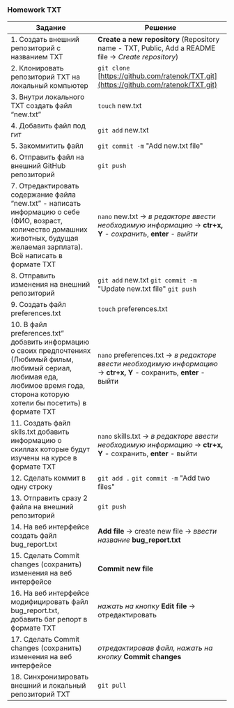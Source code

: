 
### Homework TXT

| Задание |            Решение |
|------------- |------------- 
|1. Создать внешний репозиторий c названием TXT |**Create a new repository** (Repository name - TXT, Public, Add a README file -> *Create repository*)|
|2. Клонировать репозиторий TXT на локальный компьютер | `git clone` [https://github.com/ratenok/TXT.git](https://github.com/ratenok/TXT.git)
|3. Внутри локального TXT создать файл “new.txt”| `touch` new.txt
|4. Добавить файл под гит |`git add` new.txt 
|5. Закоммитить файл |`git commit -m` "Add new.txt file"
|6. Отправить файл на внешний GitHub репозиторий |`git push`
|7. Отредактировать содержание файла “new.txt” - написать информацию о себе (ФИО, возраст, количество домашних животных, будущая желаемая зарплата). Всё написать в формате TXT| `nano` new.txt -> *в редакторе ввести необходимую информацию* -> **ctr+x, Y** - *сохранить*, **enter** - *выйти*
|8. Отправить изменения на внешний репозиторий |`git add` new.txt  `git commit -m` "Update new.txt file" `git push`
|9. Создать файл preferences.txt |`touch` preferences.txt 
|10. В файл preferences.txt” добавить информацию о своих предпочтениях (Любимый фильм, любимый сериал, любимая еда, любимое время года, сторона которую хотели бы посетить) в формате TXT |`nano` preferences.txt -> *в редакторе ввести необходимую информацию* -> **ctr+x, Y** - сохранить, **enter** - выйти
|11. Создать файл sklls.txt добавить информацию о скиллах которые будут изучены на курсе в формате TXT |`nano` skills.txt -> *в редакторе ввести необходимую информацию* -> **ctr+x, Y** - сохранить, **enter** - выйти
|12. Сделать коммит в одну строку |`git add .` `git commit -m` "Add two files"
|13. Отправить сразу 2 файла на внешний репозиторий |`git push`
|14. На веб интерфейсе создать файл bug_report.txt | **Add file** -> create new file -> *ввести название* **bug_report.txt**
|15. Сделать Commit changes (сохранить) изменения на веб интерфейсе |	**Commit new file**
|16. На веб интерфейсе модифицировать файл bug_report.txt, добавить баг репорт в формате TXT |*нажать на кнопку* **Edit file** -> отредактировать
|17. Сделать Commit changes (сохранить) изменения на веб интерфейсе | *отредактировав файл, нажать на кнопку* **Commit changes**
|18. Синхронизировать внешний и локальный репозиторий TXT | `git pull`